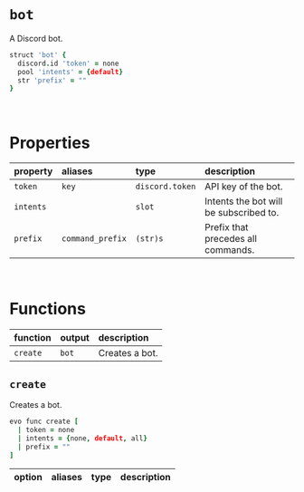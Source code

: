 # `bot`

A Discord bot.

```coffee
struct 'bot' {
  discord.id 'token' = none
  pool 'intents' = {default}
  str 'prefix' = ""
}
```

<br>

# Properties

| property | aliases | type | description |
| :------- | :------ | :--- | :---------- |
| `token` | `key` | `discord.token` | API key of the bot. |
| `intents` | | `slot` | Intents the bot will be subscribed to. |
| `prefix` | `command_prefix` | `(str)s` | Prefix that precedes all commands. |

<br>

# Functions

| function | output | description |
| :------- | :----- | :---------- |
| `create` | `bot` | Creates a bot. |


## `create`

Creates a bot.

```coffee
evo func create [
  | token = none
  | intents = {none, default, all}
  | prefix = ""
]
```

| option | aliases | type | description |
| :----- | :------ | :--- | :---------- |
